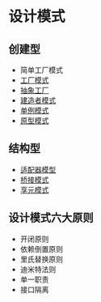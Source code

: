 # 设计模式
## 创建型
- 简单工厂模式
- [工厂模式](DesignPatterns/Creational/Factory/README.md)
- [抽象工厂](DesignPatterns/Creational/AbstractFactory/README.md)
- [建造者模式](DesignPatterns/Creational/Builder/README.md)
- [单例模式](DesignPatterns/Creational/Singleton/README.md)
- [原型模式](DesignPatterns/Creational/Prototype/README.md)
## 结构型
- [适配器模型](DesignPatterns/Structural/Adapter/README.md)
- [桥接模式](DesignPatterns/Structural/Bridge/README.md)
- [享元模式](DesignPatterns/Structural/Flyweight/README.md)
## 设计模式六大原则
- 开闭原则
- 依赖倒置原则
- 里氏替换原则
- 迪米特法则
- 单一职责
- 接口隔离